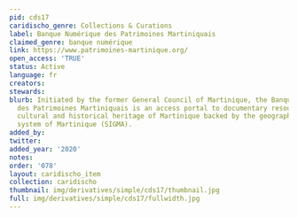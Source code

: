 ```yaml
---
pid: cds17
caridischo_genre: Collections & Curations
label: Banque Numérique des Patrimoines Martiniquais
claimed_genre: banque numérique
link: https://www.patrimoines-martinique.org/
open_access: 'TRUE'
status: Active
language: fr
creators:
stewards:
blurb: Initiated by the former General Council of Martinique, the Banque Numérique
  des Patrimoines Martiniquais is an access portal to documentary resources on the
  cultural and historical heritage of Martinique backed by the geographic information
  system of Martinique (SIGMA).
added_by:
twitter:
added_year: '2020'
notes:
order: '078'
layout: caridischo_item
collection: caridischo
thumbnail: img/derivatives/simple/cds17/thumbnail.jpg
full: img/derivatives/simple/cds17/fullwidth.jpg
---
```

